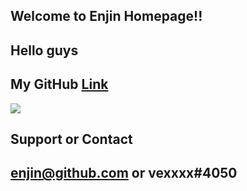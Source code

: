 ## Welcome to Enjin Homepage!!

## Hello guys

<script type="text/javascript">
  alert('Olá mundo!');
</script>
## My GitHub [Link](https://github.com/enjincc/enjincc)
<img src="https://media.discordapp.net/attachments/432702330115457045/436582789924651018/Itachi_Joins_Akatsuki.png"/>

## Support or Contact  
## enjin@github.com or vexxxx#4050
